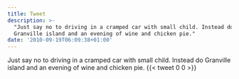 ```yaml
---
title: Tweet
description: >-
  "Just say no to driving in a cramped car with small child. Instead do
  Granville island and an evening of wine and chicken pie."
date: '2010-09-19T06:09:38+01:00'
---
```

Just say no to driving in a cramped car with small child. Instead do Granville island and an evening of wine and chicken pie.
      {{< tweet 0 0 >}}
    
